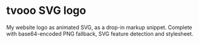 # tvooo SVG logo

My website logo as animated SVG, as a drop-in markup snippet. Complete with base64-encoded PNG fallback, SVG feature detection and stylesheet.
